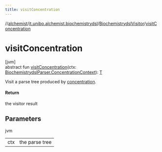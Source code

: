 ```yaml
---
title: visitConcentration
---
```

//[alchemist](../../../index.html)/[it.unibo.alchemist.biochemistrydsl](../index.html)/[BiochemistrydslVisitor](index.html)/[visitConcentration](visit-concentration.html)



# visitConcentration



[jvm]\
abstract fun [visitConcentration](visit-concentration.html)(ctx: [BiochemistrydslParser.ConcentrationContext](../-biochemistrydsl-parser/-concentration-context/index.html)): [T](../../it.unibo.alchemist.model.implementations.conditions/-neighborhood-present/index.html)



Visit a parse tree produced by [concentration](../-biochemistrydsl-parser/concentration.html).



#### Return



the visitor result



## Parameters


jvm

| | |
|---|---|
| ctx | the parse tree |




